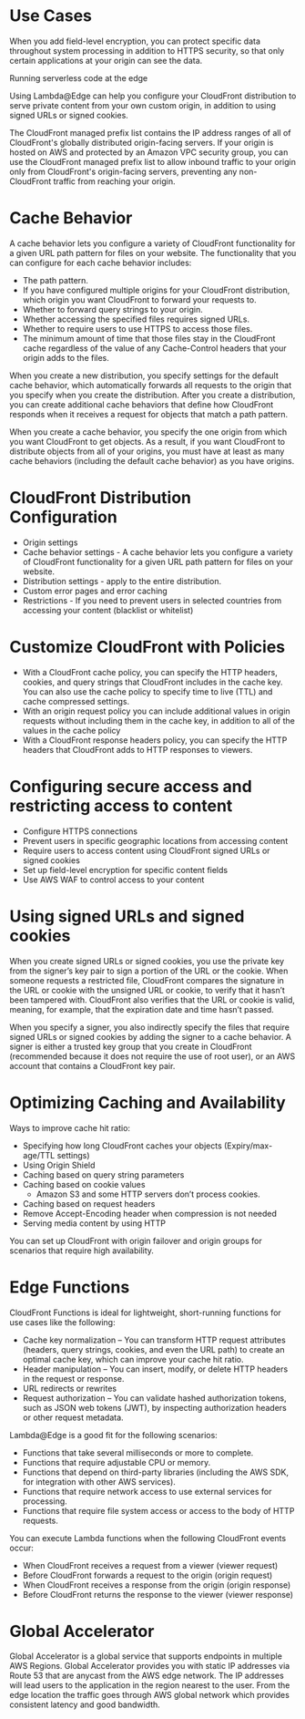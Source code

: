 
# Use Cases
When you add field-level encryption, you can protect specific data throughout system processing in addition to HTTPS security, so that only certain applications at your origin can see the data.

Running serverless code at the edge 

Using Lambda@Edge can help you configure your CloudFront distribution to serve private content from your own custom origin, in addition to using signed URLs or signed cookies.

The CloudFront managed prefix list contains the IP address ranges of all of CloudFront's globally distributed origin-facing servers. If your origin is hosted on AWS and protected by an Amazon VPC security group, you can use the CloudFront managed prefix list to allow inbound traffic to your origin only from CloudFront's origin-facing servers, preventing any non-CloudFront traffic from reaching your origin.

# Cache Behavior
A cache behavior lets you configure a variety of CloudFront functionality for a given URL path pattern for files on your website.  The functionality that you can configure for each cache behavior includes:
* The path pattern.
* If you have configured multiple origins for your CloudFront distribution, which origin you want CloudFront to forward your requests to.
* Whether to forward query strings to your origin.
* Whether accessing the specified files requires signed URLs.
* Whether to require users to use HTTPS to access those files.
* The minimum amount of time that those files stay in the CloudFront cache regardless of the value of any Cache-Control headers that your origin adds to the files.

When you create a new distribution, you specify settings for the default cache behavior, which automatically forwards all requests to the origin that you specify when you create the distribution. After you create a distribution, you can create additional cache behaviors that define how CloudFront responds when it receives a request for objects that match a path pattern. 

When you create a cache behavior, you specify the one origin from which you want CloudFront to get objects. As a result, if you want CloudFront to distribute objects from all of your origins, you must have at least as many cache behaviors (including the default cache behavior) as you have origins.

# CloudFront Distribution Configuration
* Origin settings
* Cache behavior settings - A cache behavior lets you configure a variety of CloudFront functionality for a given URL path pattern for files on your website.
* Distribution settings - apply to the entire distribution.
* Custom error pages and error caching
* Restrictions - If you need to prevent users in selected countries from accessing your content (blacklist or whitelist)

# Customize CloudFront with Policies
* With a CloudFront cache policy, you can specify the HTTP headers, cookies, and query strings that CloudFront includes in the cache key. You can also use the cache policy to specify time to live (TTL) and cache compressed settings.
* With an origin request policy you can include additional values in origin requests without including them in the cache key, in addition to all of the values in the cache policy
* With a CloudFront response headers policy, you can specify the HTTP headers that CloudFront adds to HTTP responses to viewers.

# Configuring secure access and restricting access to content
* Configure HTTPS connections
* Prevent users in specific geographic locations from accessing content
* Require users to access content using CloudFront signed URLs or signed cookies
* Set up field-level encryption for specific content fields
* Use AWS WAF to control access to your content

# Using signed URLs and signed cookies
When you create signed URLs or signed cookies, you use the private key from the signer’s key pair to sign a portion of the URL or the cookie. When someone requests a restricted file, CloudFront compares the signature in the URL or cookie with the unsigned URL or cookie, to verify that it hasn’t been tampered with. CloudFront also verifies that the URL or cookie is valid, meaning, for example, that the expiration date and time hasn’t passed.

When you specify a signer, you also indirectly specify the files that require signed URLs or signed cookies by adding the signer to a cache behavior. A signer is either a trusted key group that you create in CloudFront (recommended because it does not require the use of root user), or an AWS account that contains a CloudFront key pair. 

# Optimizing Caching and Availability
Ways to improve cache hit ratio:
* Specifying how long CloudFront caches your objects (Expiry/max-age/TTL settings)
* Using Origin Shield
* Caching based on query string parameters
* Caching based on cookie values
  * Amazon S3 and some HTTP servers don’t process cookies.
* Caching based on request headers
* Remove Accept-Encoding header when compression is not needed
* Serving media content by using HTTP

You can set up CloudFront with origin failover and origin groups for scenarios that require high availability. 

# Edge Functions
CloudFront Functions is ideal for lightweight, short-running functions for use cases like the following:
* Cache key normalization – You can transform HTTP request attributes (headers, query strings, cookies, and even the URL path) to create an optimal cache key, which can improve your cache hit ratio.
* Header manipulation – You can insert, modify, or delete HTTP headers in the request or response.
* URL redirects or rewrites
* Request authorization – You can validate hashed authorization tokens, such as JSON web tokens (JWT), by inspecting authorization headers or other request metadata.

Lambda@Edge is a good fit for the following scenarios:
* Functions that take several milliseconds or more to complete.
* Functions that require adjustable CPU or memory.
* Functions that depend on third-party libraries (including the AWS SDK, for integration with other AWS services).
* Functions that require network access to use external services for processing.
* Functions that require file system access or access to the body of HTTP requests.

You can execute Lambda functions when the following CloudFront events occur:
* When CloudFront receives a request from a viewer (viewer request)
* Before CloudFront forwards a request to the origin (origin request)
* When CloudFront receives a response from the origin (origin response)
* Before CloudFront returns the response to the viewer (viewer response)

# Global Accelerator
Global Accelerator is a global service that supports endpoints in multiple AWS Regions. Global Accelerator provides you with static IP addresses via Route 53 that are anycast from the AWS edge network. The IP addresses will lead users to the application in the region nearest to the user. From the edge location the traffic goes through AWS global network which provides consistent latency and good bandwidth.
